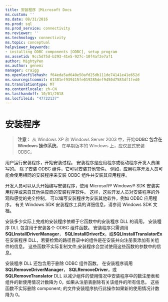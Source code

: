 ```yaml
---
title: 安装程序 |Microsoft Docs
ms.custom: ''
ms.date: 08/31/2016
ms.prod: sql
ms.prod_service: connectivity
ms.reviewer: ''
ms.technology: connectivity
ms.topic: conceptual
helpviewer_keywords:
- installing ODBC components [ODBC], setup program
ms.assetid: 9cc5d75d-b293-41e5-927c-10f4af2e7af1
author: MightyPen
ms.author: genemi
manager: craigg
ms.openlocfilehash: f64eda5ad640e50afd25db111de74141e41e652d
ms.sourcegitcommit: 61381ef939415fe019285def9450d7583df1fed0
ms.translationtype: MT
ms.contentlocale: zh-CN
ms.lasthandoff: 10/01/2018
ms.locfileid: "47722137"
---
```

# <a name="setup-program"></a>安装程序
> **注意：** 从 Windows XP 和 Windows Server 2003 中，开始**ODBC 包含在 Windows 操作系统**。 在早期版本的 Windows 上，应仅显式安装 ODBC。  
  
 用户运行安装程序，开始安装过程。 安装程序是应用程序或驱动程序开发人员编写的。 除了安装 ODBC 组件，它可以安装其他软件。 例如，应用程序开发人员可能会使用相同的安装程序来安装 ODBC 组件并安装其应用程序。  
  
 开发人员可以从头开始编写安装程序，使用 Microsoft® Windows® SDK 安装实用程序或来自其他供应商的安装程序软件。 这样，这些开发人员对安装程序的外观和感觉的完全控制。 可以编写安装程序为安装其他软件，例如 ODBC 应用程序。 有关 Windows SDK 安装程序工具的详细信息，请参阅 Windows SDK 文档。  
  
 安装多少实际上完成的安装程序依赖于它函数中的安装程序 DLL 的调用。 安装程序 DLL 包含用于安装各个 ODBC 组件函数。 安装程序只需调用**SQLInstallDriverManager**， **SQLInstallDriverEx**，或**SQLInstallTranslatorEx**在安装程序 DLL，若要检索的路径目录中的组件是在安装并向注册表添加有关组件的信息。 这些函数不实际复制文件;安装程序会尝试使用这些函数的参数中的信息。  
  
 安装程序 DLL 还包含用于删除 ODBC 组件函数。 在安装程序调用**SQLRemoveDriverManager**， **SQLRemoveDriver**，或**SQLRemoveTranslator** DLL 以减少组件的使用情况中安装程序中的数注册表和组件的新使用情况计数降为 0，如果从注册表删除有关该组件的所有信息。 这些函数不实际删除 component; 的文件安装程序执行此操作如果新的使用情况计数降为 0。
